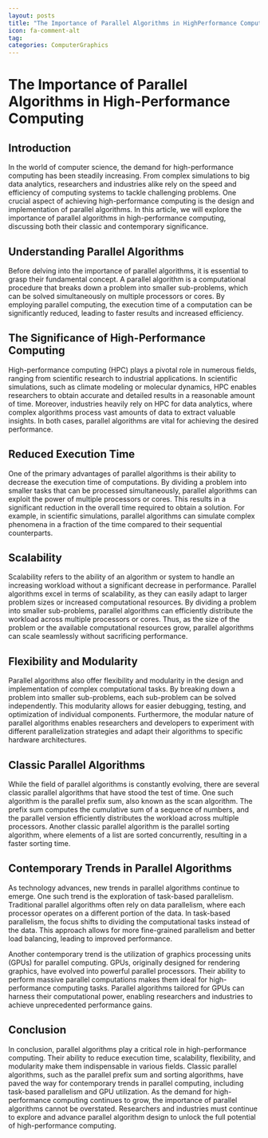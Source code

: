 ```yaml
---
layout: posts
title: "The Importance of Parallel Algorithms in HighPerformance Computing"
icon: fa-comment-alt
tag:      
categories: ComputerGraphics
---
```



# The Importance of Parallel Algorithms in High-Performance Computing

## Introduction

In the world of computer science, the demand for high-performance computing has been steadily increasing. From complex simulations to big data analytics, researchers and industries alike rely on the speed and efficiency of computing systems to tackle challenging problems. One crucial aspect of achieving high-performance computing is the design and implementation of parallel algorithms. In this article, we will explore the importance of parallel algorithms in high-performance computing, discussing both their classic and contemporary significance.

## Understanding Parallel Algorithms

Before delving into the importance of parallel algorithms, it is essential to grasp their fundamental concept. A parallel algorithm is a computational procedure that breaks down a problem into smaller sub-problems, which can be solved simultaneously on multiple processors or cores. By employing parallel computing, the execution time of a computation can be significantly reduced, leading to faster results and increased efficiency.

## The Significance of High-Performance Computing

High-performance computing (HPC) plays a pivotal role in numerous fields, ranging from scientific research to industrial applications. In scientific simulations, such as climate modeling or molecular dynamics, HPC enables researchers to obtain accurate and detailed results in a reasonable amount of time. Moreover, industries heavily rely on HPC for data analytics, where complex algorithms process vast amounts of data to extract valuable insights. In both cases, parallel algorithms are vital for achieving the desired performance.

## Reduced Execution Time

One of the primary advantages of parallel algorithms is their ability to decrease the execution time of computations. By dividing a problem into smaller tasks that can be processed simultaneously, parallel algorithms can exploit the power of multiple processors or cores. This results in a significant reduction in the overall time required to obtain a solution. For example, in scientific simulations, parallel algorithms can simulate complex phenomena in a fraction of the time compared to their sequential counterparts.

## Scalability

Scalability refers to the ability of an algorithm or system to handle an increasing workload without a significant decrease in performance. Parallel algorithms excel in terms of scalability, as they can easily adapt to larger problem sizes or increased computational resources. By dividing a problem into smaller sub-problems, parallel algorithms can efficiently distribute the workload across multiple processors or cores. Thus, as the size of the problem or the available computational resources grow, parallel algorithms can scale seamlessly without sacrificing performance.

## Flexibility and Modularity

Parallel algorithms also offer flexibility and modularity in the design and implementation of complex computational tasks. By breaking down a problem into smaller sub-problems, each sub-problem can be solved independently. This modularity allows for easier debugging, testing, and optimization of individual components. Furthermore, the modular nature of parallel algorithms enables researchers and developers to experiment with different parallelization strategies and adapt their algorithms to specific hardware architectures.

## Classic Parallel Algorithms

While the field of parallel algorithms is constantly evolving, there are several classic parallel algorithms that have stood the test of time. One such algorithm is the parallel prefix sum, also known as the scan algorithm. The prefix sum computes the cumulative sum of a sequence of numbers, and the parallel version efficiently distributes the workload across multiple processors. Another classic parallel algorithm is the parallel sorting algorithm, where elements of a list are sorted concurrently, resulting in a faster sorting time.

## Contemporary Trends in Parallel Algorithms

As technology advances, new trends in parallel algorithms continue to emerge. One such trend is the exploration of task-based parallelism. Traditional parallel algorithms often rely on data parallelism, where each processor operates on a different portion of the data. In task-based parallelism, the focus shifts to dividing the computational tasks instead of the data. This approach allows for more fine-grained parallelism and better load balancing, leading to improved performance.

Another contemporary trend is the utilization of graphics processing units (GPUs) for parallel computing. GPUs, originally designed for rendering graphics, have evolved into powerful parallel processors. Their ability to perform massive parallel computations makes them ideal for high-performance computing tasks. Parallel algorithms tailored for GPUs can harness their computational power, enabling researchers and industries to achieve unprecedented performance gains.

## Conclusion

In conclusion, parallel algorithms play a critical role in high-performance computing. Their ability to reduce execution time, scalability, flexibility, and modularity make them indispensable in various fields. Classic parallel algorithms, such as the parallel prefix sum and sorting algorithms, have paved the way for contemporary trends in parallel computing, including task-based parallelism and GPU utilization. As the demand for high-performance computing continues to grow, the importance of parallel algorithms cannot be overstated. Researchers and industries must continue to explore and advance parallel algorithm design to unlock the full potential of high-performance computing.